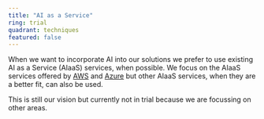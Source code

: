 ```yaml
---
title: "AI as a Service"
ring: trial
quadrant: techniques
featured: false
---
```



When we want to incorporate AI into our solutions we prefer to use existing AI as a Service (AIaaS)
services, when possible. We focus on the AIaaS services offered by <a href="aws.html">AWS</a> and 
<a href="azure.html">Azure</a> but other AIaaS services, when they are a better fit, can also be used.

This is still our vision but currently not in trial because we are focussing on other areas.
